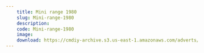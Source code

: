 ```yaml
---
    title: Mini range 1980
    slug: Mini-range-1980
    description:
    code: Mini-range-1980
    image:
    download: https://cmdiy-archive.s3.us-east-1.amazonaws.com/adverts/documents/Mini+range+1980.pdf
---
```

<!-- Content of the page -->

##
        